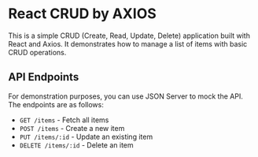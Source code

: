 # React CRUD by AXIOS

This is a simple CRUD (Create, Read, Update, Delete) application built with React and Axios. It demonstrates how to manage a list of items with basic CRUD operations.

## API Endpoints

For demonstration purposes, you can use JSON Server to mock the API. The endpoints are as follows:

- `GET /items` - Fetch all items
- `POST /items` - Create a new item
- `PUT /items/:id` - Update an existing item
- `DELETE /items/:id` - Delete an item
